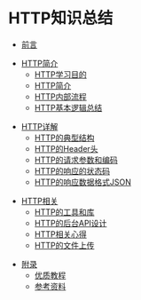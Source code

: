 # HTTP知识总结

<!-- ## 前言 -->
* [前言](README.md)
<!-- ## HTTP简介 -->
* [HTTP简介](http_intro/README.md)
  * [HTTP学习目的](http_intro/ch1_http_learn_purpose.md)
  * [HTTP简介](http_intro/ch2_http_intro.md)
  * [HTTP内部流程](http_intro/ch3_http_internal_process.md)
  * [HTTP基本逻辑总结](http_intro/ch4_http_basic_logic.md)
<!-- ## HTTP详解 -->
* [HTTP详解](http_detail/README.md)
  * [HTTP的典型结构](http_detail/ch1_http_structure.md)
  * [HTTP的Header头](http_detail/ch2_http_header.md)
  * [HTTP的请求参数和编码](http_detail/ch3_http_req_param_encode.md)
  * [HTTP的响应的状态码](http_detail/ch4_http_resp_status_code.md)
  * [HTTP的响应数据格式JSON](http_detail/ch5_http_resp_data_format_json.md)
<!-- ## HTTP相关 -->
* [HTTP相关](http_related/README.md)
  * [HTTP的工具和库](http_related/ch1_http_tool_lib.md)
  * [HTTP的后台API设计](http_related/ch2_http_api_design.md)
  * [HTTP相关心得](http_related/ch3_http_note_summary.md)
  * [HTTP的文件上传](http_related/ch4_http_file_upload.md)
<!-- ## 附录 -->
* [附录](appendix/README.md)
  * [优质教程](appendix/good_tutorial.md)
  * [参考资料](appendix/reference.md)
